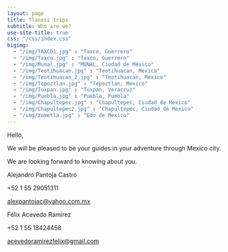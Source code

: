 ```yaml
---
layout: page
title: Tlanesi trips
subtitle: Who are we?
use-site-title: true
css: "/css/index.css"
bigimg:
  - "/img/TAXCO1.jpg" : "Taxco, Guerrero"
  - "/img/Taxco.jpg" : "Taxco, Guerrero"
  - "/img/Munal.jpg" : "MUNAL, Ciudad de México"
  - "/img/Teotihuacan.jpg" : "Teotihuacan, Mexico"
  - "/img/Teotihuacan_2.jpg" : "Teotihuacan, Mexico"
  - "/img/Tepoztlan.jpg" : "Tepoztlan, Mexico"
  - "/img/Tuxpan.jpg" : "Tuxpan, Veracruz"
  - "/img/Puebla.jpg" : "Puebla, Puebla"
  - "/img/Chapultepec.jpg" : "Chapultepec, Ciudad de Mexico"
  - "/img/Chapultepec2.jpg" : "Chapultepec, Ciudad de Mexico"
  - "/img/Xometla.jpg" : "Edo de Mexico"
---
```



Hello,

We will be pleased to be your guides in your adventure through Mexico city.

We are looking forward to knowing about you.



Alejandro Pantoja Castro

+52 1 55 29051311

alexpantojac@yahoo.com.mx



Félix Acevedo Ramírez

+52 1 55 18424458

acevedoramirezfelix@gmail.com
